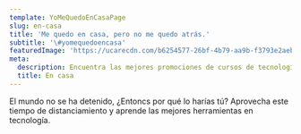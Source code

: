 ```yaml
---
template: YoMeQuedoEnCasaPage
slug: en-casa
title: 'Me quedo en casa, pero no me quedo atrás.'
subtitle: '\#yomequedoencasa'
featuredImage: 'https://ucarecdn.com/b6254577-26bf-4b79-aa9b-f3793e2aebdc/'
meta:
  description: Encuentra las mejores promociones de cursos de tecnología On Line.
  title: En casa
---
```

El mundo no se ha detenido, ¿Entoncs por qué lo harías tú? Aprovecha este tiempo de distanciamiento y aprende las mejores herramientas en tecnología.
